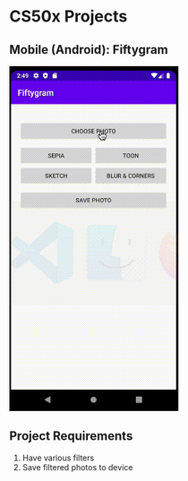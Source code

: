 # CS50x Projects
## Mobile (Android): Fiftygram

![Mobile Android Fiftygram](README/CS50x-Fiftygram.gif)


## Project Requirements
1. Have various filters
2. Save filtered photos to device